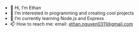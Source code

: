 - 👋 Hi, I’m Ethan
- 👀 I’m interested in programming and creating cool projects
- 🌱 I’m currently learning Node.js and Express
- 📫 How to reach me: email: ethan.nguyen0311@gmail.com

<!---
ethxng/ethxng is a ✨ special ✨ repository because its `README.md` (this file) appears on your GitHub profile.
You can click the Preview link to take a look at your changes.
--->

